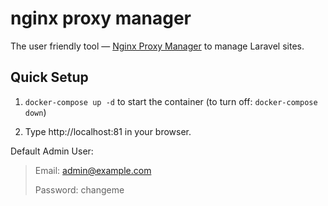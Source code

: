 # nginx proxy manager

The user friendly tool — [Nginx Proxy Manager](https://github.com/NginxProxyManager/nginx-proxy-manager) to manage Laravel sites.

## Quick Setup

1. ```docker-compose up -d``` to start the container (to turn off: ```docker-compose down```)

2. Type http://localhost:81 in your browser.

Default Admin User:
> Email: admin@example.com
>
> Password: changeme
